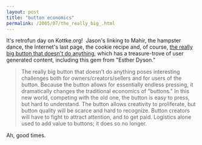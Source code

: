 ```yaml
---
layout: post
title: "button economics"
permalink: /2005/07/the_really_big_.html
---
```


<p>It's retrofun day on Kottke.org!&nbsp; Jason's linking to Mahir, the hampster dance, the Internet's last page, the cookie recipe and, of course, <a title="The Really Big Button That Doesn't Do Anything" href="http://www.pixelscapes.com/spatulacity/button.htm">the really big button that doesn't do anything</a>, which has a treasure-trove of user generated content, including this gem from &quot;Esther Dyson.&quot;</p><blockquote cite="http://www.pixelscapes.com/spatulacity/button.htm"><p>The really big button that doesn’t do anything poses interesting challenges both for owners/creators/sellers and for users of the button. Because the button allows for essentially endless pressing, it dramatically changes the traditional economics of &quot;buttons.&quot; In this new world, competing with the old one, the button is easy to press, but hard to understand. The button allows creativity to proliferate, but button quality will be scarce and hard to recognize. Button creators will have to fight to attract attention, and to get paid. Logistics alone used to add value to buttons; it does so no longer.</p></blockquote><p>Ah, good times.</p>

<p></p>


